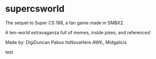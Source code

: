 # supercsworld
The sequel to Super CS 188, a fan game made in SMBX2.

A ten-world extravaganza full of memes, inside jokes, and references!

Made by:
DigiDuncan
Pakoo
ItsNovaHere
AWK\_
Midgalicis

test

